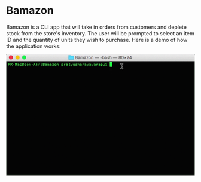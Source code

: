 # Bamazon

Bamazon is a CLI app that will take in orders from customers and deplete stock from the store's inventory. The user will be prompted to select an item ID and the quantity of units they wish to purchase. Here is a demo of how the application works:


![alt text](https://github.com/prayavarapu/Bamazon/blob/master/images/Bamazon_Customer1.gif "Demo")